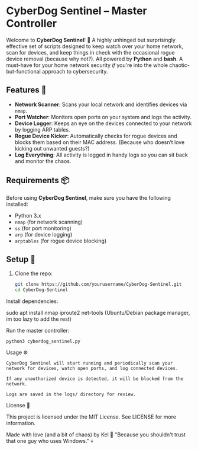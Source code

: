 # CyberDog Sentinel – Master Controller 

Welcome to **CyberDog Sentinel**! 🐾 A highly unhinged but surprisingly effective set of scripts designed to keep watch over your home network, scan for devices, and keep things in check with the occasional rogue device removal (because why not?). All powered by **Python** and **bash**. A must-have for your home network security *if* you're into the whole chaotic-but-functional approach to cybersecurity. 

## Features 🚀

- **Network Scanner**: Scans your local network and identifies devices via `nmap`.  
- **Port Watcher**: Monitors open ports on your system and logs the activity.  
- **Device Logger**: Keeps an eye on the devices connected to your network by logging ARP tables.  
- **Rogue Device Kicker**: Automatically checks for rogue devices and blocks them based on their MAC address. (Because who doesn’t love kicking out unwanted guests?)  
- **Log Everything**: All activity is logged in handy logs so you can sit back and monitor the chaos.

## Requirements 📦

Before using **CyberDog Sentinel**, make sure you have the following installed:

- Python 3.x
- `nmap` (for network scanning)
- `ss` (for port monitoring)
- `arp` (for device logging)
- `arptables` (for rogue device blocking)

## Setup 🚧

1. Clone the repo:

   ```bash
   git clone https://github.com/yourusername/CyberDog-Sentinel.git
   cd CyberDog-Sentinel

Install dependencies:

sudo apt install nmap iproute2 net-tools (Ubuntu/Debian package manager, im too lazy to add the rest)

Run the master controller:

    python3 cyberdog_sentinel.py

Usage ⚙️

    CyberDog Sentinel will start running and periodically scan your network for devices, watch open ports, and log connected devices.

    If any unauthorized device is detected, it will be blocked from the network.

    Logs are saved in the logs/ directory for review.

License 📝

This project is licensed under the MIT License. See LICENSE for more information.

Made with love (and a bit of chaos) by Kel 🖤
"Because you shouldn't trust that one guy who uses Windows." 💀
